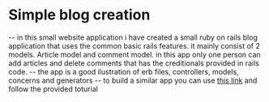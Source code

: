 # Simple blog creation 
-- in this small website application i have created a small ruby on rails blog application that uses the common basic rails features. it mainly consist of 2 models. Article model and comment model.
in this app only one person can add articles and delete comments that has the creditionals provided in rails code. 
-- the app is a good ilustration of erb files, controllers, models, concerns and generators 
-- to build a similar app you can use [this link](https://guides.rubyonrails.org/getting_started.html#what-s-next-questionmark) and follow the provided toturial 

